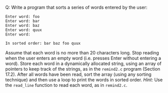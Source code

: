 Q: Write a program that sorts a series of words entered by the user:

```
Enter word: foo
Enter word: bar
Enter word: baz
Enter word: quux
Enter word:

In sorted order: bar baz foo quux
```

Assume that each word is no more than 20 characters long. Stop reading when the
user enters an empty word (i.e. presses Enter without entering a word). Store
each word in a dynamically allocated string, using an array of pointers to keep
track of the strings, as in the `remind2.c` program (Section 17.2). After all
words have been read, sort the array (using any sorting technique) and then use
a loop to print the words in sorted order. <em>Hint:</em> Use the `read_line`
function to read each word, as in `remind2.c`.

